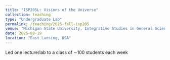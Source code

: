 ```yaml
---
title: "ISP205L: Visions of the Universe"
collection: teaching
type: "Undergraduate Lab"
permalink: /teaching/2025-fall-isp205
venue: "Michigan State University, Integrative Studies in General Sciences"
date: 2025-08-19
location: "East Lansing, USA"
---
```


Led one lecture/lab to a class of $\sim$100 students each week
